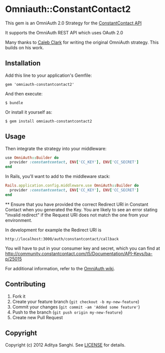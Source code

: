 # Omniauth::ConstantContact2

This gem is an OmniAuth 2.0 Strategy for the [ConstantContact API](http://http://community.constantcontact.com/t5/Documentation/Authentication-using-OAuth-2-0-new-October-2011/ba-p/38313)

It supports the OmniAuth REST API which uses OAuth 2.0

Many thanks to [Caleb Clark](https://github.com/calebclark/omniauth-constantcontact) for writing the original OmniAuth strategy. This builds on his work.

## Installation

Add this line to your application's Gemfile:

    gem 'omniauth-constantcontact2'

And then execute:

    $ bundle

Or install it yourself as:

    $ gem install omniauth-constantcontact2

## Usage

Then integrate the strategy into your middleware:

```ruby
use OmniAuth::Builder do
  provider :constantcontact, ENV['CC_KEY'], ENV['CC_SECRET']
end
```

In Rails, you'll want to add to the middleware stack:

```ruby
Rails.application.config.middleware.use OmniAuth::Builder do
  provider :constantcontact, ENV['CC_KEY'], ENV['CC_SECRET']
end
```

** Ensure that you have provided the correct Redirect URI in Constant Contact when you generated the Key.
You are likely to see an error stating "invalid redirect" if the Request URI does not match the one from your environment.

In development for example the Redirect URI is

    http://localhost:3000/auth/constantcontact/callback


You will have to put in your consumer key and secret, which you can find at http://community.constantcontact.com/t5/Documentation/API-Keys/ba-p/25015

For additional information, refer to the [OmniAuth wiki](https://github.com/intridea/omniauth/wiki).


## Contributing

1. Fork it
2. Create your feature branch (`git checkout -b my-new-feature`)
3. Commit your changes (`git commit -am 'Added some feature'`)
4. Push to the branch (`git push origin my-new-feature`)
5. Create new Pull Request

## Copyright

Copyright (c) 2012 Aditya Sanghi. See [LICENSE](https://github.com/asanghi/omniauth-constantcontact2/blob/master/LICENSE.md) for details.
